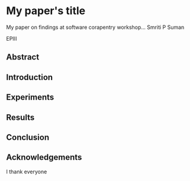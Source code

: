 

# My paper's title

My paper on findings at software corapentry workshop...
Smriti P Suman

EPIII


## Abstract

## Introduction

## Experiments

## Results

## Conclusion

## Acknowledgements
I thank everyone


